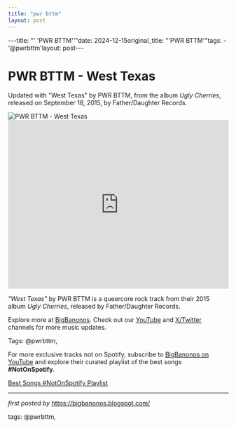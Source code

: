 ```yaml
---
title: "pwr bttm"
layout: post
---
```

---title: "' 'PWR BTTM''"date: 2024-12-15original_title: "'PWR BTTM'"tags:  - '@pwrbttm'layout: post---<!-- Title of the Post --><h1 >PWR BTTM - West Texas</h1> <!-- Introductory Text --><p >Updated with "West Texas" by PWR BTTM, from the album *Ugly Cherries*, released on September 18, 2015, by Father/Daughter Records.</p> <!-- Featured Image --><div > <img src="https://i.ytimg.com/vi/xmq0SoiuLgc/maxresdefault.jpg" alt="PWR BTTM - West Texas" /></div> <!-- YouTube Video Embed --><div > <iframe width="100%" height="385" src="https://www.youtube.com/embed/xmq0SoiuLgc" title="PWR BTTM - West Texas (Official Music Video)" frameborder="0" allow="accelerometer; autoplay; clipboard-write; encrypted-media; gyroscope; picture-in-picture; web-share" referrerpolicy="strict-origin-when-cross-origin" allowfullscreen></iframe></div> <!-- Song Information --><div > <p><em>"West Texas"</em> by PWR BTTM is a queercore rock track from their 2015 album *Ugly Cherries*, released by Father/Daughter Records.</p></div> <!-- Footer Links --><div > <p>Explore more at <a href="https://bigbanonos.blogspot.com/" target="_blank">BigBanonos</a>. Check out our <a href="https://www.youtube.com/@BigBanonos" target="_blank">YouTube</a> and <a href="https://x.com/bigbanonos" target="_blank">X/Twitter</a> channels for more music updates.</p></div> <!-- Tags --><p >Tags: @pwrbttm,</p><!--Subscribe and Playlist Links--><div>    <p>For more exclusive tracks not on Spotify, subscribe to <a href="https://www.youtube.com/@BigBanonos" target="_blank">BigBanonos on YouTube</a> and explore their curated playlist of the best songs <strong>#NotOnSpotify</strong>.</p>    <p><a href="https://www.youtube.com/playlist?list=PLtuNtuTatqI0kFahUCbtbfenC_ET5O_tr" target="_blank">Best Songs #NotOnSpotify Playlist<br /></a></p></div><hr /><p><em>first posted by</em> <a href="https://bigbanonos.blogspot.com/" rel="noopener" target="_new">https://bigbanonos.blogspot.com/</a></p><p>tags: @pwrbttm,</p>